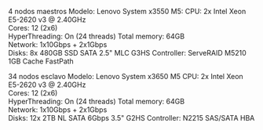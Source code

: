 4 nodos maestros 
    Modelo: Lenovo System x3550 M5:
    CPU: 2x Intel Xeon E5-2620 v3 @ 2.40GHz  
    Cores: 12 (2x6)  
    HyperThreading: On (24 threads)
    Total memory: 64GB  
    Network: 1x10Gbps + 2x1Gbps  
    Disks: 8x 480GB SSD SATA 2.5" MLC G3HS
    Controller: ServeRAID M5210 1GB Cache FastPath

34 nodos esclavo
    Modelo: Lenovo System x3650 M5
    CPU: 2x Intel Xeon E5-2620 v3 @ 2.40GHz  
    Cores: 12 (2x6)  
    HyperThreading: On (24 threads)
    Total memory: 64GB  
    Network: 1x10Gbps + 2x1Gbps  
    Disks: 12x 2TB NL SATA 6Gbps 3.5" G2HS
    Controller: N2215 SAS/SATA HBA
